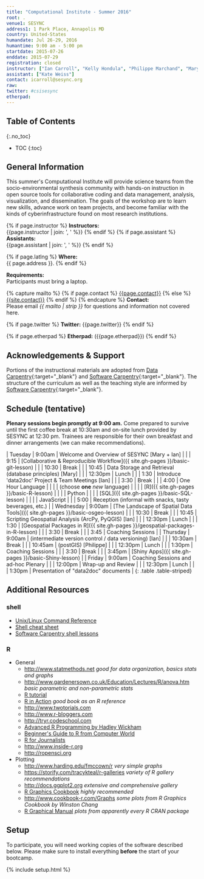 ```yaml
---
title: "Computational Institute - Summer 2016"
root: .
venue1: SESYNC
address1: 1 Park Place, Annapolis MD
country: United-States
humandate: Jul 26-29, 2016
humantime: 9:00 am - 5:00 pm
startdate: 2015-07-26
enddate: 2015-07-29
registration: closed
instructor: ["Ian Carroll", "Kelly Hondula", "Philippe Marchand", "Mary Shelley"]
assistant: ["Kate Weiss"]
contact: icarroll@sesync.org
raw:
twitter: #csisesync
etherpad:
---
```


[//]: # " Edit the values in the parameter block above to be appropriate for your bootcamp. "
[//]: # " Please use three-letter month names for the 'humandate' field. "

## Table of Contents
{:.no_toc}

* TOC
{:toc}

## General Information

This summer's Computational Institute will provide science teams from the socio-environmental synthesis community with hands-on instruction in open source tools for collaborative coding and data management, analysis, visualization, and dissemination.
The goals of the workshop are to learn new skills, advance work on team projects, and become familiar with the kinds of cyberinfrastructure found on most research institutions.

[//]: # " This block displays the instructors' names if they are available. "

{% if page.instructor %}
  **Instructors:**  
  {{page.instructor | join: ', ' %}}
{% endif %}
{% if page.assistant %}
  **Assistants:**  
  {{page.assistant | join: ', ' %}}
{% endif %}

[//]: # " Modify this block to reflect the target audience for your bootcamp. "
[//]: # " In particular, if it is only open to people from a particular institution, "
[//]: # " or if specialized prerequisite knowledge is required, please mention that. "

[//]: # " This block displays the address and links to a map showing directions. "
{% if page.latlng %}
  **Where:**  
  {{ page.address }}.
{% endif %}

[//]: # " Modify the block below if there are any special requirements. "

**Requirements:**  
Participants must bring a laptop.

[//]: # " This block automatically inserts a contact email address if one has been specified for the page. "
[//]: # " If one hasn't, this block inserts the generic contact address for Software Carpentry. "

{% capture mailto %}
  {% if page.contact %}
    <a href='mailto:{{page.contact}}'>{{page.contact}}</a>
  {% else %}
    <a href='mailto:{{site.contact}}'>{{site.contact}}</a>
  {% endif %}
{% endcapture %}
**Contact:**  
Please email *{{ mailto | strip }}* for questions and information not covered here.

{% if page.twitter %}
  **Twitter:** {{page.twitter}}
{% endif %}

{% if page.etherpad %}
  **Etherpad:** ({{page.etherpad}})
{% endif %}

## Acknowledgements & Support
Portions of the instructional materials are adopted from [Data Carpentry](http://www.datacarpentry.org){:target="_blank"} and [Software Carpentry](http://software-carpentry.org){:target="_blank"}.
The structure of the curriculum as well as the teaching style are informed by [Software Carpentry](http://software-carpentry.org){:target="_blank"}.

[//]: # " Edit this block to show the syllabus and schedule for your bootcamp. "

## Schedule (tentative)

**Plenary sessions begin promptly at 9:00 am.** Come prepared to survive until the first coffee break at 10:30am and on-site lunch provided by SESYNC at 12:30 pm. Trainees are responsible for their own breakfast and dinner arrangements (we can make recommendations).

[//]: # " Bracketed [name] is the presenter, who is not necessarilly responsible for preparing material "

| Tuesday   | 9:00am  | Welcome and Overview of SESYNC [Mary + Ian]                                     |
|           | 9:15    | [Collaborative & Reproducible Workflow]({{ site.gh-pages }}/basic-git-lesson)   |
|           | 10:30   | Break                                                                           |
|           | 10:45   | Data Storage and Retrieval (database principles) [Mary]                         |
|           | 12:30pm | Lunch                                                                           |
|           | 1:30    | Introduce 'data2doc' Project & Team Meetings [Ian]                              |
|           | 3:30    | Break                                                                           |
|           | 4:00    | One Hour Language                                                               |
|           |         | (choose **one** *new* language)                                                 |
|           |         | [R]({{ site.gh-pages }}/basic-R-lesson)                                         |
|           |         | Python                                                                          |
|           |         | [SQL]({{ site.gh-pages }}/basic-SQL-lesson)                                     |
|           |         | JavaScript                                                                      |
|           | 5:00    | Reception (informal with snacks, tasty beverages, etc.)                         |
| Wednesday | 9:00am  | [The Landscape of Spatial Data Tools]({{ site.gh-pages }}/basic-osgeo-lesson)   |
|           | 10:30   | Break                                                                           |
|           | 10:45   | Scripting Geospatial Analysis (ArcPy, PyQGIS) [Ian]                             |
|           | 12:30pm | Lunch                                                                           |
|           | 1:30    | [Geospatial Packages in R]({{ site.gh-pages }}/geospatial-packages-in-R-lesson) |
|           | 3:30    | Break                                                                           |
|           | 3:45    | Coaching Sessions                                                               |
| Thursday  | 9:00am  | (intermediate version control / data versioning) [Ian]                          |
|           | 10:30am | Break                                                                           |
|           | 10:45am | (postGIS) [Philippe]                                                            |
|           | 12:30pm | Lunch                                                                           |
|           | 1:30pm  | Coaching Sessions                                                               |
|           | 3:30    | Break                                                                           |
|           | 3:45pm  | [Shiny Apps]({{ site.gh-pages }}/basic-Shiny-lesson)                            |
| Friday    | 9:00am  | Coaching Sessions and ad-hoc Plenary                                            |
|           | 12:00pm | Wrap-up and Review                                                              |
|           | 12:30pm | Lunch                                                                           |
|           | 1:30pm  | Presentation of "data2doc" documents                                            |
{: .table .table-striped}

[//]: # " Edit the setup instructions in _includes/setup.html to reflect your bootcamp. "
[//]: # " (In particular, most bootcamps teach either Python or R, not both.) "

## Additional Resources

### shell

+ [Unix/Linux Command Reference](http://fosswire.com/post/2007/08/unixlinux-command-cheat-sheet/)
+ [Shell cheat sheet](https://github.com/swcarpentry/boot-camps/blob/master/shell/shell_cheatsheet.md)
+ [Software Carpentry shell lessons](http://software-carpentry.org/v4/shell/index.html)

### R

+ General
    + <http://www.statmethods.net> *good for data organization, basics stats and graphs*
	+ <http://www.gardenersown.co.uk/Education/Lectures/R/anova.htm> *basic parametric and non-parametric stats*
	+ [R tutorial](http://www.cyclismo.org/tutorial/R/index.html)
    + [R in Action](http://www.amazon.com/R-Action-Robert-Kabacoff/dp/1935182390) *good book as an R reference*
	+ <http://www.twotorials.com>
	+ <http://www.r-bloggers.com>
	+ <http://tryr.codeschool.com>
	+ [Advanced R Programming by Hadley Wickham](http://adv-r.had.co.nz)
	+ [Beginner's Guide to R from Computer World](http://www.computerworld.com/s/article/9239625/Beginner_s_guide_to_R_Introduction)
	+ [R for Journalists](http://www.scoop.it/t/r-for-journalistS)
	+ <http://www.inside-r.org> 
	+ <http://ropensci.org>
+ Plotting
    + <http://www.harding.edu/fmccown/r> *very simple graphs*
	+ <https://storify.com/tracykteal/r-galleries> *variety of R gallery recommendations*
	+ <http://docs.ggplot2.org> *extensive and comprehensive gallery*
	+ [R Graphics Cookbook](http://www.amazon.com/R-Graphics-Cookbook-Winston-Chang-ebook/dp/B00AJ5X7W4) *highly recommended*
    + <http://www.cookbook-r.com/Graphs> *some plots from R Graphics Cookbook by Winston Chang*
	+ [R Graphical Manual](http://rgm3.lab.nig.ac.jp/RGM/R_image_list?page=665&init=true) *plots from apparently every R CRAN package*


## Setup

To participate, you will need working copies of the software described below.
Please make sure to install everything **before** the start of your bootcamp.

{% include setup.html %}
